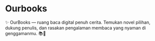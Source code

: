 # Ourbooks
✨ OurBooks — ruang baca digital penuh cerita. Temukan novel pilihan, dukung penulis, dan rasakan pengalaman membaca yang nyaman di genggamanmu. 📚💫
